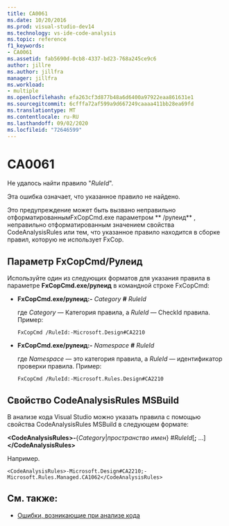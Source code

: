 ```yaml
---
title: CA0061
ms.date: 10/20/2016
ms.prod: visual-studio-dev14
ms.technology: vs-ide-code-analysis
ms.topic: reference
f1_keywords:
- CA0061
ms.assetid: fab5690d-0cb8-4337-bd23-768a245ce9c6
author: jillre
ms.author: jillfra
manager: jillfra
ms.workload:
- multiple
ms.openlocfilehash: efa263cf3d877b48a6d6400a97922eaa861631e1
ms.sourcegitcommit: 6cfffa72af599a9d667249caaaa411bb28ea69fd
ms.translationtype: MT
ms.contentlocale: ru-RU
ms.lasthandoff: 09/02/2020
ms.locfileid: "72646599"
---
```

# <a name="ca0061"></a>CA0061

Не удалось найти правило "*RuleId*".

Эта ошибка означает, что указанное правило не найдено.

Это предупреждение может быть вызвано неправильно отформатированнымFxCopCmd.exe параметром ** /рулеид** , неправильно отформатированным значением свойства CodeAnalysisRules или тем, что указанное правило находится в сборке правил, которую не использует FxCop.

## <a name="fxcopcmd-ruleid-option"></a>Параметр FxCopCmd/Рулеид

Используйте один из следующих форматов для указания правила в параметре **FxCopCmd.exe/рулеид** в командной строке FxCopCmd:

- **FxCopCmd.exe/рулеид:-** *Category* **#** *RuleId*

     где *Category* — Категория правила, а *RuleId* — CheckId правила. Пример:

    ```
    FxCopCmd /RuleId:-Microsoft.Design#CA2210
    ```

- **FxCopCmd.exe/рулеид:-** *Namespace* **#** *RuleId*

     где *Namespace* — это категория правила, а *RuleId* — идентификатор проверки правила. Пример:

    ```
    FxCopCmd /RuleId:-Microsoft.Rules.Design#CA2210
    ```

## <a name="msbuild-codeanalysisrules-property"></a>Свойство CodeAnalysisRules MSBuild

В анализе кода Visual Studio можно указать правила с помощью свойства CodeAnalysisRules MSBuild в следующем формате:

**\<CodeAnalysisRules>-**{*Category*&#124;*пространство имен*} #*RuleId*[**;** ...]**\</CodeAnalysisRules>**

Например.

```
<CodeAnalysisRules>-Microsoft.Design#CA2210;-Microsoft.Rules.Managed.CA1062</CodeAnalysisRules>
```

## <a name="see-also"></a>См. также:

- [Ошибки, возникающие при анализе кода](../code-quality/code-analysis-application-errors.md)